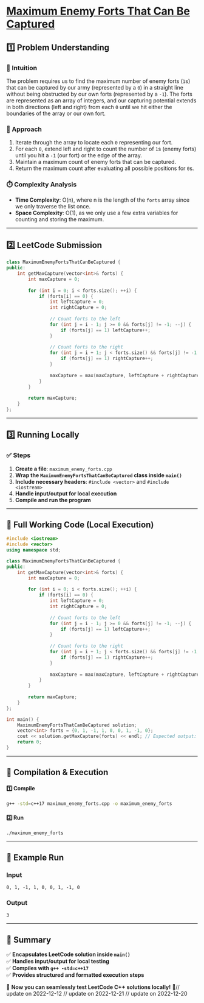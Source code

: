 # **[Maximum Enemy Forts That Can Be Captured](https://leetcode.com/problems/maximum-enemy-forts-that-can-be-captured/description/)**  

## **1️⃣ Problem Understanding**  
### **📌 Intuition**  
The problem requires us to find the maximum number of enemy forts (`1`s) that can be captured by our army (represented by a `0`) in a straight line without being obstructed by our own forts (represented by a `-1`). The forts are represented as an array of integers, and our capturing potential extends in both directions (left and right) from each `0` until we hit either the boundaries of the array or our own fort.

### **🚀 Approach**  
1. Iterate through the array to locate each `0` representing our fort.
2. For each `0`, extend left and right to count the number of `1`s (enemy forts) until you hit a `-1` (our fort) or the edge of the array.
3. Maintain a maximum count of enemy forts that can be captured.
4. Return the maximum count after evaluating all possible positions for `0`s.

### **⏱️ Complexity Analysis**  
- **Time Complexity**: O(n), where n is the length of the `forts` array since we only traverse the list once.
- **Space Complexity**: O(1), as we only use a few extra variables for counting and storing the maximum.

---  

## **2️⃣ LeetCode Submission**  
```cpp
class MaximumEnemyFortsThatCanBeCaptured {
public:
    int getMaxCapture(vector<int>& forts) {
        int maxCapture = 0;
        
        for (int i = 0; i < forts.size(); ++i) {
            if (forts[i] == 0) {
                int leftCapture = 0;
                int rightCapture = 0;
                
                // Count forts to the left
                for (int j = i - 1; j >= 0 && forts[j] != -1; --j) {
                    if (forts[j] == 1) leftCapture++;
                }
                
                // Count forts to the right
                for (int j = i + 1; j < forts.size() && forts[j] != -1; ++j) {
                    if (forts[j] == 1) rightCapture++;
                }
                
                maxCapture = max(maxCapture, leftCapture + rightCapture);
            }
        }
        
        return maxCapture;
    }
};  
```  

---  

## **3️⃣ Running Locally**  
### **✅ Steps**  
1. **Create a file**: `maximum_enemy_forts.cpp`  
2. **Wrap the `MaximumEnemyFortsThatCanBeCaptured` class inside `main()`**  
3. **Include necessary headers**: `#include <vector>` and `#include <iostream>`  
4. **Handle input/output for local execution**  
5. **Compile and run the program**  

---  

## **📝 Full Working Code (Local Execution)**  
```cpp
#include <iostream>
#include <vector>
using namespace std;

class MaximumEnemyFortsThatCanBeCaptured {
public:
    int getMaxCapture(vector<int>& forts) {
        int maxCapture = 0;
        
        for (int i = 0; i < forts.size(); ++i) {
            if (forts[i] == 0) {
                int leftCapture = 0;
                int rightCapture = 0;
                
                // Count forts to the left
                for (int j = i - 1; j >= 0 && forts[j] != -1; --j) {
                    if (forts[j] == 1) leftCapture++;
                }
                
                // Count forts to the right
                for (int j = i + 1; j < forts.size() && forts[j] != -1; ++j) {
                    if (forts[j] == 1) rightCapture++;
                }
                
                maxCapture = max(maxCapture, leftCapture + rightCapture);
            }
        }
        
        return maxCapture;
    }
};

int main() {
    MaximumEnemyFortsThatCanBeCaptured solution;
    vector<int> forts = {0, 1, -1, 1, 0, 0, 1, -1, 0};
    cout << solution.getMaxCapture(forts) << endl; // Expected output: 3
    return 0;
}  
```  

---  

## **🔧 Compilation & Execution**  
#### **1️⃣ Compile**  
```bash
g++ -std=c++17 maximum_enemy_forts.cpp -o maximum_enemy_forts
```  

#### **2️⃣ Run**  
```bash
./maximum_enemy_forts
```  

---  

## **🎯 Example Run**  
### **Input**  
```
0, 1, -1, 1, 0, 0, 1, -1, 0
```  
### **Output**  
```
3
```  

---  

## **📌 Summary**  
✅ **Encapsulates LeetCode solution inside `main()`**  
✅ **Handles input/output for local testing**  
✅ **Compiles with `g++ -std=c++17`**  
✅ **Provides structured and formatted execution steps**  

🚀 **Now you can seamlessly test LeetCode C++ solutions locally!** 🚀// update on 2022-12-12
// update on 2022-12-21
// update on 2022-12-20
